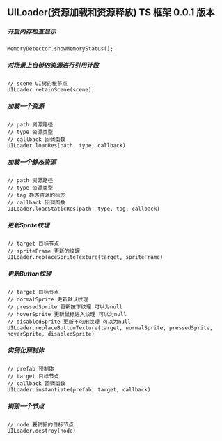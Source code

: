 
## UILoader(资源加载和资源释放) TS 框架 0.0.1 版本
#####  开启内存检查显示
```
MemoryDetector.showMemoryStatus();
```
##### 对场景上自带的资源进行引用计数
```
// scene UI树的根节点
UILoader.retainScene(scene);
```
##### 加载一个资源
```
// path 资源路径
// type 资源类型
// callback 回调函数
UILoader.loadRes(path, type, callback)
```
##### 加载一个静态资源
```
// path 资源路径
// type 资源类型
// tag 静态资源的标签
// callback 回调函数
UILoader.loadStaticRes(path, type, tag, callback)
```
##### 更新Sprite纹理
```
// target 目标节点
// spriteFrame 更新的纹理
UILoader.replaceSpriteTexture(target, spriteFrame)
```
##### 更新Button纹理
```
// target 目标节点
// normalSprite 更新默认纹理
// pressedSprite 更新按下纹理 可以为null
// hoverSprite 更新鼠标进入纹理 可以为null
// disabledSprite 更新不可用纹理 可以为null 
UILoader.replaceButtonTexture(target, normalSprite, pressedSprite, hoverSprite, disabledSprite)
```
##### 实例化预制体
```
// prefab 预制体
// target 目标节点
// callback 回调函数
UILoader.instantiate(prefab, target, callback)
```
##### 销毁一个节点
```
// node 要销毁的目标节点
UILoader.destroy(node)
```
